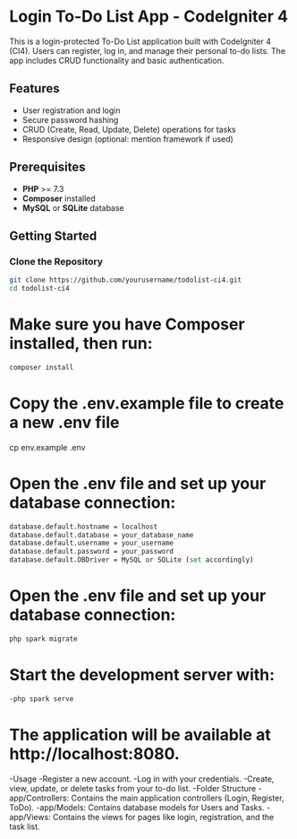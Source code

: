 # Login To-Do List App - CodeIgniter 4

This is a login-protected To-Do List application built with CodeIgniter 4 (CI4). Users can register, log in, and manage their personal to-do lists. The app includes CRUD functionality and basic authentication.

## Features
- User registration and login
- Secure password hashing
- CRUD (Create, Read, Update, Delete) operations for tasks
- Responsive design (optional: mention framework if used)

## Prerequisites
- **PHP** >= 7.3
- **Composer** installed
- **MySQL** or **SQLite** database

## Getting Started

### Clone the Repository
```bash
git clone https://github.com/yourusername/todolist-ci4.git
cd todolist-ci4
```

# Make sure you have Composer installed, then run:
```bash
composer install
```

# Copy the .env.example file to create a new .env file
cp env.example .env

# Open the .env file and set up your database connection:
```bash 
database.default.hostname = localhost
database.default.database = your_database_name
database.default.username = your_username
database.default.password = your_password
database.default.DBDriver = MySQL or SQLite (set accordingly) 
```

# Open the .env file and set up your database connection:
```bash 
php spark migrate 
```

# Start the development server with:
```bash
-php spark serve
```

# The application will be available at http://localhost:8080.

-Usage
-Register a new account.
-Log in with your credentials.
-Create, view, update, or delete tasks from your to-do list.
-Folder Structure
-app/Controllers: Contains the main application controllers (Login, Register, ToDo).
-app/Models: Contains database models for Users and Tasks.
-app/Views: Contains the views for pages like login, registration, and the task list.




